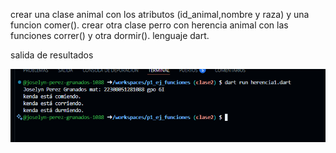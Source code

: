 crear una clase animal con los atributos (id_animal,nombre y raza) y una funcion comer(). crear otra clase perro con herencia animal con las funciones correr() y otra dormir(). lenguaje dart.

salida de resultados

![alt text](image-12.png)